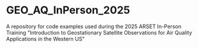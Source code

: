 # GEO_AQ_InPerson_2025
A repository for code examples used during the 2025 ARSET In-Person Training "Introduction to Geostationary Satellite Observations for Air Quality Applications in the Western US"
